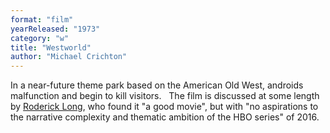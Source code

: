 ```yaml
---
format: "film"
yearReleased: "1973"
category: "w"
title: "Westworld"
author: "Michael Crichton"
---
```

In a near-future theme park based on the American Old  West, androids malfunction and begin to kill visitors.
 
The film is discussed at some length by <a href="https://aaeblog.com/2016/12/24/the-road-to-westworld/">Roderick Long</a>, who found  it "a good movie", but with "no aspirations to the narrative complexity and  thematic ambition of the HBO series" of 2016.